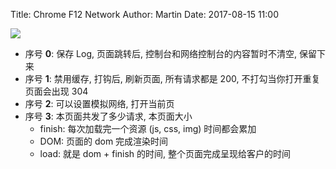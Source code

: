 Title: Chrome F12 Network
Author: Martin
Date: 2017-08-15 11:00

![](http://www.smallcpp.cn/static/images/chromef12/network.png)

- 序号 **0**: 保存 Log, 页面跳转后, 控制台和网络控制台的内容暂时不清空, 保留下来
- 序号 **1**: 禁用缓存, 打钩后, 刷新页面, 所有请求都是 200, 不打勾当你打开重复页面会出现 304
- 序号 **2**: 可以设置模拟网络, 打开当前页
- 序号 **3**: 本页面共发了多少请求, 本页面大小
    * finish: 每次加载完一个资源 (js, css, img) 时间都会累加
    * DOM: 页面的 dom 完成渲染时间
    * load: 就是 dom + finish 的时间, 整个页面完成呈现给客户的时间
